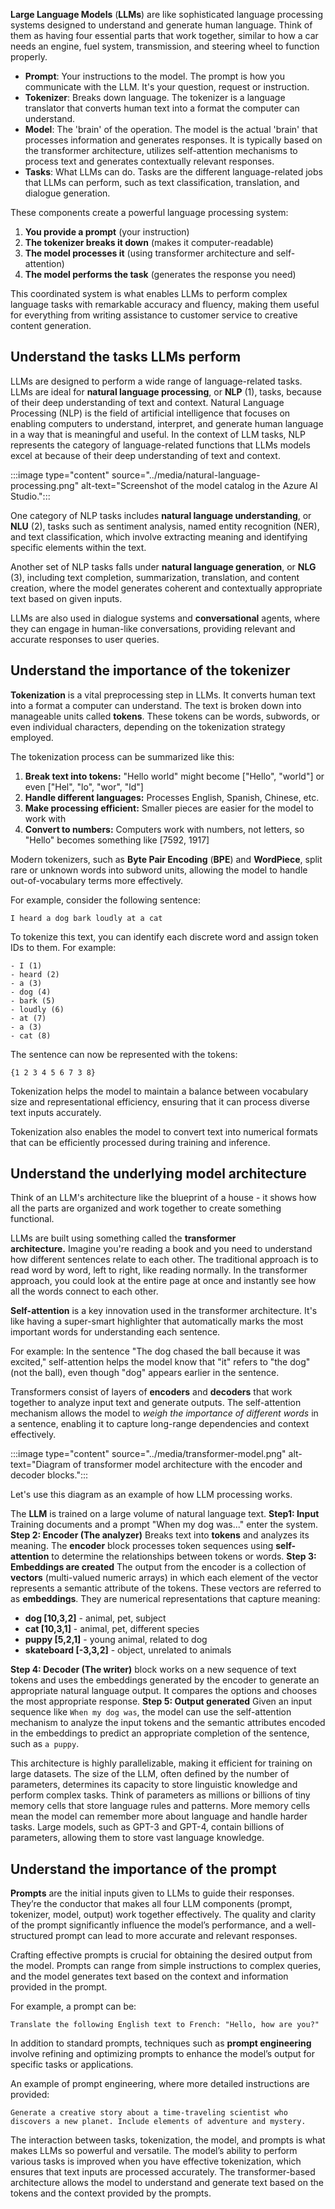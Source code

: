 **Large Language Models** (**LLMs**) are like sophisticated language processing systems designed to understand and generate human language. Think of them as having four essential parts that work together, similar to how a car needs an engine, fuel system, transmission, and steering wheel to function properly.

- **Prompt**: Your instructions to the model. The prompt is how you communicate with the LLM. It's your question, request or instruction.
- **Tokenizer**: Breaks down language. The tokenizer is a language translator that converts human text into a format the computer can understand.
- **Model**: The 'brain' of the operation. The model is the actual 'brain' that processes information and generates responses. It is typically based on the transformer architecture, utilizes self-attention mechanisms to process text and generates contextually relevant responses.
- **Tasks**: What LLMs can do. Tasks are the different language-related jobs that LLMs can perform, such as text classification, translation, and dialogue generation.

These components create a powerful language processing system:
1. **You provide a prompt** (your instruction)
2. **The tokenizer breaks it down** (makes it computer-readable)
3. **The model processes it** (using transformer architecture and self-attention)
4. **The model performs the task** (generates the response you need)

This coordinated system is what enables LLMs to perform complex language tasks with remarkable accuracy and fluency, making them useful for everything from writing assistance to customer service to creative content generation.

## Understand the tasks LLMs perform

LLMs are designed to perform a wide range of language-related tasks. LLMs are ideal for **natural language processing**, or **NLP** (1), tasks, because of their deep understanding of text and context. Natural Language Processing (NLP) is the field of artificial intelligence that focuses on enabling computers to understand, interpret, and generate human language in a way that is meaningful and useful. In the context of LLM tasks, NLP represents the category of language-related functions that LLMs models excel at because of their deep understanding of text and context.

:::image type="content" source="../media/natural-language-processing.png" alt-text="Screenshot of the model catalog in the Azure AI Studio.":::

One category of NLP tasks includes **natural language understanding**, or **NLU** (2), tasks such as sentiment analysis, named entity recognition (NER), and text classification, which involve extracting meaning and identifying specific elements within the text.

Another set of NLP tasks falls under **natural language generation**, or **NLG** (3), including text completion, summarization, translation, and content creation, where the model generates coherent and contextually appropriate text based on given inputs.

LLMs are also used in dialogue systems and **conversational** agents, where they can engage in human-like conversations, providing relevant and accurate responses to user queries.

## Understand the importance of the tokenizer

**Tokenization** is a vital preprocessing step in LLMs. It converts human text into a format a computer can understand. The text is broken down into manageable units called **tokens**. These tokens can be words, subwords, or even individual characters, depending on the tokenization strategy employed.

The tokenization process can be summarized like this:
1. **Break text into tokens:** "Hello world" might become ["Hello", "world"] or even ["Hel", "lo", "wor", "ld"]
2. **Handle different languages:** Processes English, Spanish, Chinese, etc.
3. **Make processing efficient:** Smaller pieces are easier for the model to work with
4. **Convert to numbers:** Computers work with numbers, not letters, so "Hello" becomes something like [7592, 1917]

Modern tokenizers, such as **Byte Pair Encoding** (**BPE**) and **WordPiece**, split rare or unknown words into subword units, allowing the model to handle out-of-vocabulary terms more effectively.

For example, consider the following sentence:

`I heard a dog bark loudly at a cat`

To tokenize this text, you can identify each discrete word and assign token IDs to them. For example:

```
- I (1)
- heard (2)
- a (3)
- dog (4)
- bark (5)
- loudly (6)
- at (7)
- a (3)
- cat (8)
```

The sentence can now be represented with the tokens:

`{1 2 3 4 5 6 7 3 8}`

Tokenization helps the model to maintain a balance between vocabulary size and representational efficiency, ensuring that it can process diverse text inputs accurately.

Tokenization also enables the model to convert text into numerical formats that can be efficiently processed during training and inference.

## Understand the underlying model architecture

Think of an LLM's architecture like the blueprint of a house - it shows how all the parts are organized and work together to create something functional. 

LLMs are built using something called the **transformer architecture.** Imagine you're reading a book and you need to understand how different sentences relate to each other. The traditional approach is to read word by word, left to right, like reading normally. In the transformer approach, you could look at the entire page at once and instantly see how all the words connect to each other.

**Self-attention** is a key innovation used in the transformer architecture. It's like having a super-smart highlighter that automatically marks the most important words for understanding each sentence.

For example: In the sentence "The dog chased the ball because it was excited," self-attention helps the model know that "it" refers to "the dog" (not the ball), even though "dog" appears earlier in the sentence.

Transformers consist of layers of **encoders** and **decoders** that work together to analyze input text and generate outputs. The self-attention mechanism allows the model to *weigh the importance of different words* in a sentence, enabling it to capture long-range dependencies and context effectively.

:::image type="content" source="../media/transformer-model.png" alt-text="Diagram of transformer model architecture with the encoder and decoder blocks.":::

Let's use this diagram as an example of how LLM processing works.

The **LLM** is trained on a large volume of natural language text.
**Step1: Input** Training documents and a prompt "When my dog was..." enter the system.
**Step 2: Encoder (The analyzer)** Breaks text into **tokens** and analyzes its meaning. The **encoder** block processes token sequences using **self-attention** to determine the relationships between tokens or words.
**Step 3: Embeddings are created** The output from the encoder is a collection of **vectors** (multi-valued numeric arrays) in which each element of the vector represents a semantic attribute of the tokens. These vectors are referred to as **embeddings**. They are numerical representations that capture meaning:

- **dog [10,3,2]** - animal, pet, subject
- **cat [10,3,1]** - animal, pet, different species
- **puppy [5,2,1]** - young animal, related to dog
- **skateboard [-3,3,2]** - object, unrelated to animals

**Step 4: Decoder (The writer)** block works on a new sequence of text tokens and uses the embeddings generated by the encoder to generate an appropriate natural language output. It compares the options and chooses the most appropriate response.
**Step 5: Output generated** Given an input sequence like `When my dog was`, the model can use the self-attention mechanism to analyze the input tokens and the semantic attributes encoded in the embeddings to predict an appropriate completion of the sentence, such as `a puppy`.

This architecture is highly parallelizable, making it efficient for training on large datasets. The size of the LLM, often defined by the number of parameters, determines its capacity to store linguistic knowledge and perform complex tasks. Think of parameters as millions or billions of tiny memory cells that store language rules and patterns. More memory cells mean the model can remember more about language and handle harder tasks. Large models, such as GPT-3 and GPT-4, contain billions of parameters, allowing them to store vast language knowledge.

## Understand the importance of the prompt

**Prompts** are the initial inputs given to LLMs to guide their responses. They’re the conductor that makes all four LLM components (prompt, tokenizer, model, output) work together effectively. The quality and clarity of the prompt significantly influence the model’s performance, and a well-structured prompt can lead to more accurate and relevant responses.

Crafting effective prompts is crucial for obtaining the desired output from the model. Prompts can range from simple instructions to complex queries, and the model generates text based on the context and information provided in the prompt.

For example, a prompt can be:

`Translate the following English text to French: "Hello, how are you?"`


In addition to standard prompts, techniques such as **prompt engineering** involve refining and optimizing prompts to enhance the model’s output for specific tasks or applications.

An example of prompt engineering, where more detailed instructions are provided:

`Generate a creative story about a time-traveling scientist who discovers a new planet. Include elements of adventure and mystery.`

The interaction between tasks, tokenization, the model, and prompts is what makes LLMs so powerful and versatile. The model’s ability to perform various tasks is improved when you have effective tokenization, which ensures that text inputs are processed accurately. The transformer-based architecture allows the model to understand and generate text based on the tokens and the context provided by the prompts.

